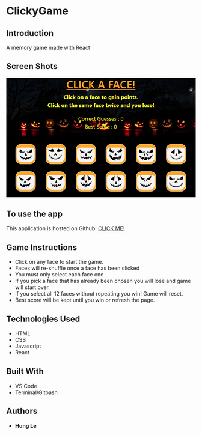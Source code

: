# ClickyGame

## Introduction

A memory game made with React 

## Screen Shots

![Home](https://github.com/hungle913/ClickyGame/blob/master/public/Images/ScreenShot2.PNG?raw=true "Home Screen")

## To use the app

This application is hosted on Github: [CLICK ME!](https://hungle913.github.io/ClickyGame/)

## Game Instructions

  * Click on any face to start the game. 
  * Faces will re-shuffle once a face has been clicked
  * You must only select each face one
  * If you pick a face that has already been chosen you will lose and game will start over.
  * If you select all 12 faces without repeating you win! Game will reset. 
  * Best score will be kept until you win or refresh the page. 

## Technologies Used

* HTML
* CSS
* Javascript
* React

## Built With

* VS Code
* Terminal/Gitbash

## Authors

* **Hung Le**

